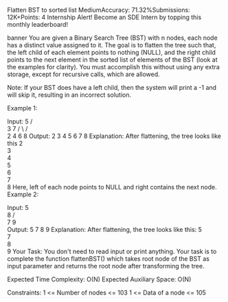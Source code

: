 Flatten BST to sorted list
MediumAccuracy: 71.32%Submissions: 12K+Points: 4
Internship Alert!
Become an SDE Intern by topping this monthly leaderboard! 

banner
You are given a Binary Search Tree (BST) with n nodes, each node has a distinct value assigned to it. The goal is to flatten the tree such that, the left child of each element points to nothing (NULL), and the right child points to the next element in the sorted list of elements of the BST (look at the examples for clarity). You must accomplish this without using any extra storage, except for recursive calls, which are allowed.

Note: If your BST does have a left child, then the system will print a -1 and will skip it, resulting in an incorrect solution.

Example 1:

Input:
          5
        /    \
       3      7
      /  \    /   \
     2   4  6     8
Output: 2 3 4 5 6 7 8
Explanation: 
After flattening, the tree looks
like this
    2
     \
      3
       \
        4
         \
          5
           \
            6
             \
              7
               \
                8
Here, left of each node points
to NULL and right contains the
next node.
Example 2:

Input:
       5
        \
         8
       /   \
      7     9  
Output: 5 7 8 9
Explanation:
After flattening, the tree looks like this:
   5
    \
     7
      \
       8
        \
         9
Your Task:
You don't need to read input or print anything. Your task is to complete the function flattenBST() which takes root node of the BST as input parameter and returns the root node after transforming the tree.

Expected Time Complexity: O(N)
Expected Auxiliary Space: O(N)

Constraints:
1 <= Number of nodes <= 103
1 <= Data of a node <= 105